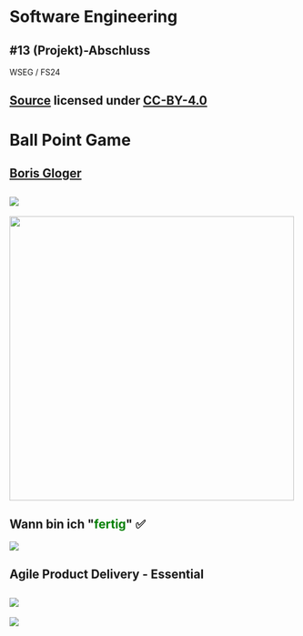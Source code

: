 # Software Engineering

## #13 (Projekt)-Abschluss

WSEG / FS24

[Source](https://github.com/digital-sustainability/module-wseg/tree/24/fs/docs/slides/content/13) licensed under [CC-BY-4.0](https://github.com/digital-sustainability/module-wseg/blob/24/fs/LICENSE)
--
# Ball Point Game

[Boris Gloger](https://www.borisgloger.com/wp-content/uploads/Publikationen/Tools/BallPointGame.pdf)
--
![](https://open200.com/assets/blog-images/RBPG1-title-v3__ScaleMaxWidthWzEyMDBd.jpg)
--
<img src="https://miro.medium.com/v2/resize:fit:2000/format:webp/1*57INuyf56018l0Y_Pel0ig.png" height="500px" />

Wann bin ich "<span style="color:green">**fertig**</span>" ✅
---
[![](https://scaledagileframework.com/wp-content/uploads/2023/03/Essential.png)](https://scaledagileframework.com/agile-product-delivery/)

Agile Product Delivery - Essential
--
![](https://scaledagileframework.com/wp-content/uploads/2022/11/CDP_F01.svg)
--
![](https://scaledagileframework.com/wp-content/uploads/2022/11/APD_F03.svg)